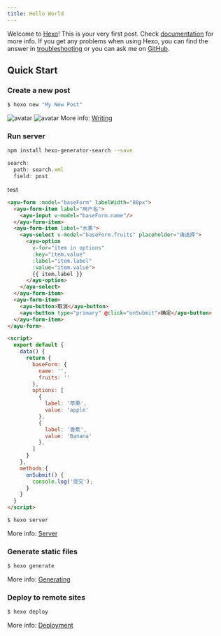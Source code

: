 ```yaml
---
title: Hello World
---
```


Welcome to [Hexo](https://hexo.io/)! This is your very first post. Check [documentation](https://hexo.io/docs/) for more info. If you get any problems when using Hexo, you can find the answer in [troubleshooting](https://hexo.io/docs/troubleshooting.html) or you can ask me on [GitHub](https://github.com/hexojs/hexo/issues).
<!-- more -->

## Quick Start
### Create a new post

``` bash
$ hexo new "My New Post"
```
![avatar](/img/54542.jpg)
![avatar](/img/520.jpg)
More info: [Writing](https://hexo.io/docs/writing.html)

### Run server
``` bash
npm install hexo-generator-search --save
```

``` javascript
search:
  path: search.xml
  field: post
```
test
``` html
<ayu-form :model="baseForm" labelWidth="80px">
  <ayu-form-item label="用户名">
    <ayu-input v-model="baseForm.name"/>
  </ayu-form-item>
  <ayu-form-item label="水果">
    <ayu-select v-model="baseForm.fruits" placeholder="请选择">
      <ayu-option 
        v-for="item in options" 
        :key="item.value" 
        :label="item.label" 
        :value="item.value">
        {{ item.label }}
      </ayu-option>
    </ayu-select>
  </ayu-form-item>
  <ayu-form-item>
    <ayu-button>取消</ayu-button>
    <ayu-button type="primary" @click="onSubmit">确定</ayu-button>
  </ayu-form-item>
</ayu-form>

<script>
  export default {
    data() {
      return {
        baseForm: {
          name: '',
          fruits: ''
        },
        options: [
          {
            label: '苹果',
            value: 'apple'
          },
          {
            label: '香蕉',
            value: 'Banana'
          },
        ]
      }
    },
    methods:{
      onSubmit() {
        console.log('提交');
      }
    }
  }
</script>
```
``` bash
$ hexo server
```

More info: [Server](https://hexo.io/docs/server.html)

### Generate static files

``` bash
$ hexo generate
```

More info: [Generating](https://hexo.io/docs/generating.html)

### Deploy to remote sites

``` bash
$ hexo deploy
```

More info: [Deployment](https://hexo.io/docs/one-command-deployment.html)
